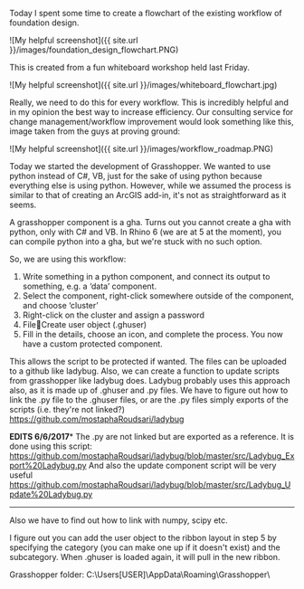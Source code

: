Today I spent some time to create a flowchart of the existing workflow of foundation design.

![My helpful screenshot]({{ site.url }}/images/foundation_design_flowchart.PNG)

This is created from a fun whiteboard workshop held last Friday.

![My helpful screenshot]({{ site.url }}/images/whiteboard_flowchart.jpg)

Really, we need to do this for every workflow. This is incredibly helpful and in my opinion the best way to increase efficiency. Our consulting service for change management/workflow improvement would look something like this, image taken from the guys at proving ground:

![My helpful screenshot]({{ site.url }}/images/workflow_roadmap.PNG)


Today we started the development of Grasshopper. We wanted to use python instead of C#, VB, just for the sake of using python because everything else is using python. However, while we assumed the process is similar to that of creating an ArcGIS add-in, it's not as straightforward as it seems.

A grasshopper component is a gha. Turns out you cannot create a gha with python, only with C# and VB. In Rhino 6 (we are at 5 at the moment), you can compile python into a gha, but we're stuck with no such option.

So, we are using this workflow:
1.	Write something in a python component, and connect its output to something, e.g. a ‘data’ component. 
2.	Select the component, right-click somewhere outside of the component, and choose ‘cluster’
3.	Right-click on the cluster and assign a password
4.	FileCreate user object (.ghuser)
5.	Fill in the details, choose an icon, and complete the process. You now have a custom protected component. 

This allows the script to be protected if wanted. The files can be uploaded to a github like ladybug. Also, we can create a function to update scripts from grasshopper like ladybug does. Ladybug probably uses this approach also, as it is made up of .ghuser and .py files. We have to figure out how to link the .py file to the .ghuser files, or are the .py files simply exports of the scripts (i.e. they're not linked?)
https://github.com/mostaphaRoudsari/ladybug 

**EDITS 6/6/2017***
The .py are not linked but are exported as a reference. It is done using this script:
https://github.com/mostaphaRoudsari/ladybug/blob/master/src/Ladybug_Export%20Ladybug.py
And also the update component script will be very useful
https://github.com/mostaphaRoudsari/ladybug/blob/master/src/Ladybug_Update%20Ladybug.py
***


Also we have to find out how to link with numpy, scipy etc.

I figure out you can add the user object to the ribbon layout in step 5 by specifying the category (you can make one up if it doesn't exist) and the subcategory. When .ghuser is loaded again, it will pull in the new ribbon.

Grasshopper folder:
C:\Users\[USER]\AppData\Roaming\Grasshopper\
